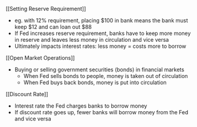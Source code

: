 
[[Setting Reserve Requirement]]
- eg. with 12% requirement, placing $100 in bank means the bank must keep $12 and can loan out $88
- If Fed increases reserve requirement, banks have to keep more money in reserve and leaves less money in circulation and vice versa
- Ultimately impacts interest rates: less money = costs more to borrow 

[[Open Market Operations]]
- Buying or selling government securities (bonds) in financial markets
	- When Fed sells bonds to people, money is taken out of circulation
	- When Fed buys back bonds, money is put into circulation 

[[Discount Rate]]
- Interest rate the Fed charges banks to borrow money
- If discount rate goes up, fewer banks will borrow money from the Fed and vice versa


